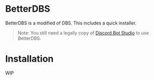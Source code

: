 # BetterDBS
BetterDBS is a modified of DBS. This includes a quick installer.
> Note: You still need a legally copy of [Discord Bot Studio](https://discordbotstudio.org/) to use BetterDBS.

# Installation
WIP
